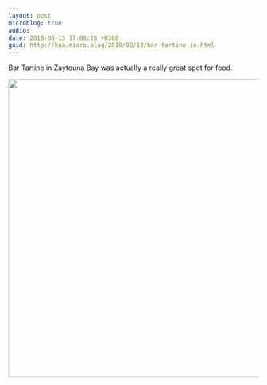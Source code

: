 ```yaml
---
layout: post
microblog: true
audio: 
date: 2018-08-13 17:08:28 +0300
guid: http://kaa.micro.blog/2018/08/13/bar-tartine-in.html
---
```

Bar Tartine in Zaytouna Bay was actually a really great spot for food.

<img src="http://micro.kaa.bz/uploads/2018/e1f87cac2c.jpg" width="600" height="600" />
